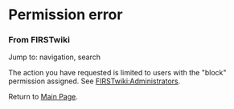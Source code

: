 # Permission error

### From FIRSTwiki

Jump to: navigation, search

The action you have requested is limited to users with the "block" permission
assigned. See [FIRSTwiki:Administrators](/index.php/FIRSTwiki:Administrators
"FIRSTwiki:Administrators" ).

Return to [Main Page](/index.php/Main_Page "Main Page" ).

